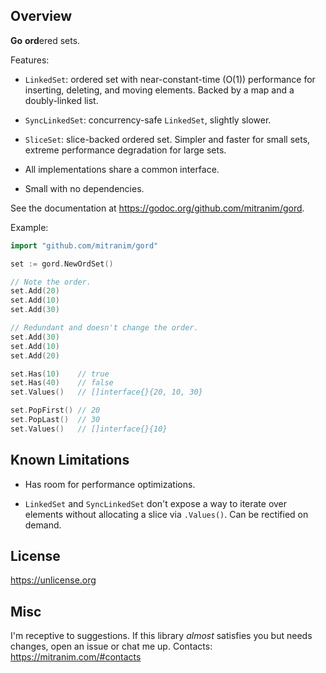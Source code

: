 ## Overview

**Go** **ord**ered sets.

Features:

* `LinkedSet`: ordered set with near-constant-time (O(1)) performance for inserting, deleting, and moving elements. Backed by a map and a doubly-linked list.

* `SyncLinkedSet`: concurrency-safe `LinkedSet`, slightly slower.

* `SliceSet`: slice-backed ordered set. Simpler and faster for small sets, extreme performance degradation for large sets.

* All implementations share a common interface.

* Small with no dependencies.

See the documentation at https://godoc.org/github.com/mitranim/gord.

Example:

```go
import "github.com/mitranim/gord"

set := gord.NewOrdSet()

// Note the order.
set.Add(20)
set.Add(10)
set.Add(30)

// Redundant and doesn't change the order.
set.Add(30)
set.Add(10)
set.Add(20)

set.Has(10)    // true
set.Has(40)    // false
set.Values()   // []interface{}{20, 10, 30}

set.PopFirst() // 20
set.PopLast()  // 30
set.Values()   // []interface{}{10}
```

## Known Limitations

* Has room for performance optimizations.

* `LinkedSet` and `SyncLinkedSet` don't expose a way to iterate over elements without allocating a slice via `.Values()`. Can be rectified on demand.

## License

https://unlicense.org

## Misc

I'm receptive to suggestions. If this library _almost_ satisfies you but needs changes, open an issue or chat me up. Contacts: https://mitranim.com/#contacts
